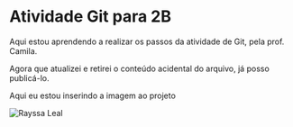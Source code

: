#  Atividade Git para 2B
Aqui estou aprendendo a realizar os passos da atividade de Git, pela prof. Camila.

Agora que atualizei e retirei o conteúdo acidental do arquivo, já posso publicá-lo.

Aqui eu estou inserindo a imagem ao projeto

![Rayssa Leal](https://s2-oglobo.glbimg.com/hnaqI5AwZlna8-RoyUnZ_hT_RAc=/0x0:5616x3744/924x0/smart/filters:strip_icc()/i.s3.glbimg.com/v1/AUTH_da025474c0c44edd99332dddb09cabe8/internal_photos/bs/2023/F/5/f1VANTQKqU5jUvaPjUyg/101957325-rayssa-leal-of-brazil-celebrates-winning-the-womens-final-in-the-skateboarding-street-wor-1-.jpg)
